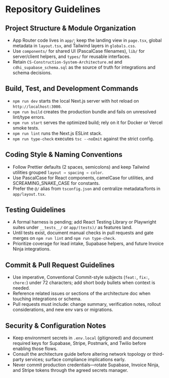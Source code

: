 # Repository Guidelines

## Project Structure & Module Organization
- App Router code lives in `app/`; keep the landing view in `page.tsx`, global metadata in `layout.tsx`, and Tailwind layers in `globals.css`.
- Use `components/` for shared UI (PascalCase filenames), `lib/` for server/client helpers, and `types/` for reusable interfaces.
- Retain `CS-Construction-System-Architecture.md` and `cdhi_supabase_schema.sql` as the source of truth for integrations and schema decisions.

## Build, Test, and Development Commands
- `npm run dev` starts the local Next.js server with hot reload on `http://localhost:3000`.
- `npm run build` creates the production bundle and fails on unresolved lint/type errors.
- `npm run start` serves the optimized build; rely on it for Docker or Vercel smoke tests.
- `npm run lint` runs the Next.js ESLint stack.
- `npm run type-check` executes `tsc --noEmit` against the strict config.

## Coding Style & Naming Conventions
- Follow Prettier defaults (2 spaces, semicolons) and keep Tailwind utilities grouped `layout → spacing → color`.
- Use PascalCase for React components, camelCase for utilities, and SCREAMING_SNAKE_CASE for constants.
- Prefer the `@/` alias from `tsconfig.json` and centralize metadata/fonts in `app/layout.tsx`.

## Testing Guidelines
- A formal harness is pending; add React Testing Library or Playwright suites under `__tests__/` or `app/(tests)/` as features land.
- Until tests exist, document manual checks in pull requests and gate merges on `npm run lint` and `npm run type-check`.
- Prioritize coverage for lead intake, Supabase helpers, and future Invoice Ninja integrations.

## Commit & Pull Request Guidelines
- Use imperative, Conventional Commit-style subjects (`feat:`, `fix:`, `chore:`) under 72 characters; add short body bullets when context is needed.
- Reference related issues or sections of the architecture doc when touching integrations or schema.
- Pull requests must include: change summary, verification notes, rollout considerations, and new env vars or migrations.

## Security & Configuration Notes
- Keep environment secrets in `.env.local` (gitignored) and document required keys for Supabase, Stripe, Postmark, and Twilio before enabling those flows.
- Consult the architecture guide before altering network topology or third-party services; surface compliance implications early.
- Never commit production credentials—rotate Supabase, Invoice Ninja, and Stripe tokens through the agreed secrets manager.

